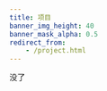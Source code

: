 ```yaml
---
title: 项目
banner_img_height: 40
banner_mask_alpha: 0.5
redirect_from:
    - /project.html
---
```


没了